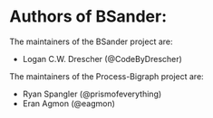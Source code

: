 # Authors of BSander:

The maintainers of the BSander project are:

* Logan C.W. Drescher (@CodeByDrescher)

The maintainers of the Process-Bigraph project are:

* Ryan Spangler (@prismofeverything)
* Eran Agmon  (@eagmon)


